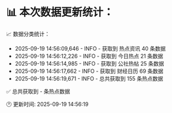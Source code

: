 📊 本次数据更新统计：
==========================

📈 数据分类统计：
- 2025-09-19 14:56:09,646 - INFO - 获取到 热点资讯 40 条数据
- 2025-09-19 14:56:12,226 - INFO - 获取到 今日热点 21 条数据
- 2025-09-19 14:56:14,985 - INFO - 获取到 公社热帖 25 条数据
- 2025-09-19 14:56:17,662 - INFO - 获取到 财经日历 69 条数据
- 2025-09-19 14:56:19,671 - INFO - 总共获取到 155 条热点数据

✅ 总共获取到 - 条热点数据

🕐 更新时间: 2025-09-19 14:56:19
